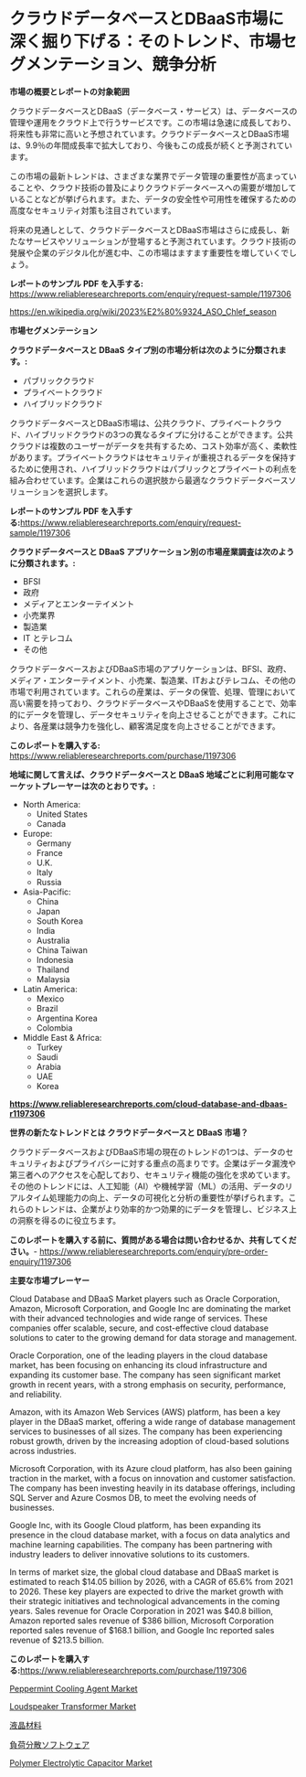 <p><h1>クラウドデータベースとDBaaS市場に深く掘り下げる：そのトレンド、市場セグメンテーション、競争分析</h1></p><p><strong>市場の概要とレポートの対象範囲</strong></p>
<p><p>クラウドデータベースとDBaaS（データベース・サービス）は、データベースの管理や運用をクラウド上で行うサービスです。この市場は急速に成長しており、将来性も非常に高いと予想されています。クラウドデータベースとDBaaS市場は、9.9％の年間成長率で拡大しており、今後もこの成長が続くと予測されています。</p><p>この市場の最新トレンドは、さまざまな業界でデータ管理の重要性が高まっていることや、クラウド技術の普及によりクラウドデータベースへの需要が増加していることなどが挙げられます。また、データの安全性や可用性を確保するための高度なセキュリティ対策も注目されています。</p><p>将来の見通しとして、クラウドデータベースとDBaaS市場はさらに成長し、新たなサービスやソリューションが登場すると予測されています。クラウド技術の発展や企業のデジタル化が進む中、この市場はますます重要性を増していくでしょう。</p></p>
<p><strong>レポートのサンプル PDF を入手する:</strong> <a href="https://www.reliableresearchreports.com/enquiry/request-sample/1197306">https://www.reliableresearchreports.com/enquiry/request-sample/1197306</a></p>
<p><a href="https://en.wikipedia.org/wiki/2023%E2%80%9324_ASO_Chlef_season">https://en.wikipedia.org/wiki/2023%E2%80%9324_ASO_Chlef_season</a></p>
<p><strong>市場セグメンテーション</strong></p>
<p><strong>クラウドデータベースと DBaaS タイプ別の市場分析は次のように分類されます。:</strong></p>
<p><ul><li>パブリッククラウド</li><li>プライベートクラウド</li><li>ハイブリッドクラウド</li></ul></p>
<p><p>クラウドデータベースとDBaaS市場は、公共クラウド、プライベートクラウド、ハイブリッドクラウドの3つの異なるタイプに分けることができます。公共クラウドは複数のユーザーがデータを共有するため、コスト効率が高く、柔軟性があります。プライベートクラウドはセキュリティが重視されるデータを保持するために使用され、ハイブリッドクラウドはパブリックとプライベートの利点を組み合わせています。企業はこれらの選択肢から最適なクラウドデータベースソリューションを選択します。</p></p>
<p><strong>レポートのサンプル PDF を入手する:</strong><a href="https://www.reliableresearchreports.com/enquiry/request-sample/1197306">https://www.reliableresearchreports.com/enquiry/request-sample/1197306</a></p>
<p><strong> クラウドデータベースと DBaaS アプリケーション別の市場産業調査は次のように分類されます。:</strong></p>
<p><ul><li>BFSI</li><li>政府</li><li>メディアとエンターテイメント</li><li>小売業界</li><li>製造業</li><li>IT とテレコム</li><li>その他</li></ul></p>
<p><p>クラウドデータベースおよびDBaaS市場のアプリケーションは、BFSI、政府、メディア・エンターテイメント、小売業、製造業、ITおよびテレコム、その他の市場で利用されています。これらの産業は、データの保管、処理、管理において高い需要を持っており、クラウドデータベースやDBaaSを使用することで、効率的にデータを管理し、データセキュリティを向上させることができます。これにより、各産業は競争力を強化し、顧客満足度を向上させることができます。</p></p>
<p><strong>このレポートを購入する:</strong> <a href="https://www.reliableresearchreports.com/purchase/1197306">https://www.reliableresearchreports.com/purchase/1197306</a></p>
<p><strong>地域に関して言えば、クラウドデータベースと DBaaS 地域ごとに利用可能なマーケットプレーヤーは次のとおりです。:</strong></p>
<p><ul>
    <li>
        North America:
        <ul>
            <li>United States</li>
            <li>Canada</li>
        </ul>
    </li>
    <li>
        Europe:
        <ul>
            <li>Germany</li>
            <li>France</li>
            <li>U.K.</li>
            <li>Italy</li>
            <li>Russia</li>
        </ul>
    </li>
    <li>
        Asia-Pacific:
        <ul>
            <li>China</li>
            <li>Japan</li>
            <li>South Korea</li>
            <li>India</li>
            <li>Australia</li>
            <li>China Taiwan</li>
            <li>Indonesia</li>
            <li>Thailand</li>
            <li>Malaysia</li>
        </ul>
    </li>
    <li>
        Latin America:
        <ul>
            <li>Mexico</li>
            <li>Brazil</li>
            <li>Argentina Korea</li>
            <li>Colombia</li>
        </ul>
    </li>
    <li>
        Middle East & Africa:
        <ul>
            <li>Turkey</li>
            <li>Saudi</li>
            <li>Arabia</li>
            <li>UAE</li>
            <li>Korea</li>
        </ul>
    </li>
    </ul></p>
<p><strong><a href="https://www.reliableresearchreports.com/cloud-database-and-dbaas-r1197306">https://www.reliableresearchreports.com/cloud-database-and-dbaas-r1197306</a></strong></p>
<p><strong>世界の新たなトレンドとは クラウドデータベースと DBaaS 市場？</strong></p>
<p><p>クラウドデータベースおよびDBaaS市場の現在のトレンドの1つは、データのセキュリティおよびプライバシーに対する重点の高まりです。企業はデータ漏洩や第三者へのアクセスを心配しており、セキュリティ機能の強化を求めています。その他のトレンドには、人工知能（AI）や機械学習（ML）の活用、データのリアルタイム処理能力の向上、データの可視化と分析の重要性が挙げられます。これらのトレンドは、企業がより効率的かつ効果的にデータを管理し、ビジネス上の洞察を得るのに役立ちます。</p></p>
<p><strong>このレポートを購入する前に、質問がある場合は問い合わせるか、共有してください。</strong>- <a href="https://www.reliableresearchreports.com/enquiry/pre-order-enquiry/1197306">https://www.reliableresearchreports.com/enquiry/pre-order-enquiry/1197306</a></p>
<p><strong>主要な市場プレーヤー</strong></p>
<p><p>Cloud Database and DBaaS Market players such as Oracle Corporation, Amazon, Microsoft Corporation, and Google Inc are dominating the market with their advanced technologies and wide range of services. These companies offer scalable, secure, and cost-effective cloud database solutions to cater to the growing demand for data storage and management.</p><p>Oracle Corporation, one of the leading players in the cloud database market, has been focusing on enhancing its cloud infrastructure and expanding its customer base. The company has seen significant market growth in recent years, with a strong emphasis on security, performance, and reliability.</p><p>Amazon, with its Amazon Web Services (AWS) platform, has been a key player in the DBaaS market, offering a wide range of database management services to businesses of all sizes. The company has been experiencing robust growth, driven by the increasing adoption of cloud-based solutions across industries.</p><p>Microsoft Corporation, with its Azure cloud platform, has also been gaining traction in the market, with a focus on innovation and customer satisfaction. The company has been investing heavily in its database offerings, including SQL Server and Azure Cosmos DB, to meet the evolving needs of businesses.</p><p>Google Inc, with its Google Cloud platform, has been expanding its presence in the cloud database market, with a focus on data analytics and machine learning capabilities. The company has been partnering with industry leaders to deliver innovative solutions to its customers.</p><p>In terms of market size, the global cloud database and DBaaS market is estimated to reach $14.05 billion by 2026, with a CAGR of 65.6% from 2021 to 2026. These key players are expected to drive the market growth with their strategic initiatives and technological advancements in the coming years. Sales revenue for Oracle Corporation in 2021 was $40.8 billion, Amazon reported sales revenue of $386 billion, Microsoft Corporation reported sales revenue of $168.1 billion, and Google Inc reported sales revenue of $213.5 billion.</p></p>
<p><strong>このレポートを購入する:</strong><a href="https://www.reliableresearchreports.com/purchase/1197306">https://www.reliableresearchreports.com/purchase/1197306</a></p>
<p><p><a href="https://issuu.com/reportprime-2/docs/peppermint-cooling-agent-market-size-2030.pptx">Peppermint Cooling Agent Market</a></p><p><a href="https://github.com/RichRobinson5/Market-Research-Report-List-6/blob/main/loudspeaker-transformer-market.md">Loudspeaker Transformer Market</a></p><p><a href="https://github.com/schmahlson/Market-Research-Report-List-3/blob/main/864754534665.md">液晶材料</a></p><p><a href="https://github.com/TerrellConn/Market-Research-Report-List-2/blob/main/975174834666.md">負荷分散ソフトウェア</a></p><p><a href="https://github.com/mandarincruisesvn/Market-Research-Report-List-1/blob/main/polymer-electrolytic-capacitor-market.md">Polymer Electrolytic Capacitor Market</a></p></p>